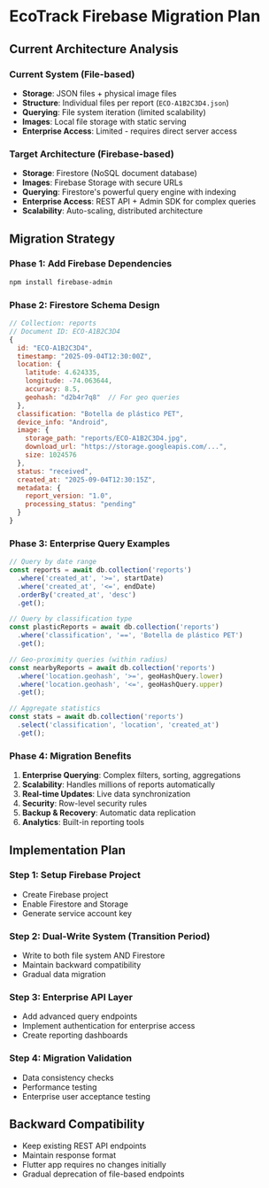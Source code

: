 # EcoTrack Firebase Migration Plan

## Current Architecture Analysis

### Current System (File-based)
- **Storage**: JSON files + physical image files
- **Structure**: Individual files per report (`ECO-A1B2C3D4.json`)
- **Querying**: File system iteration (limited scalability)
- **Images**: Local file storage with static serving
- **Enterprise Access**: Limited - requires direct server access

### Target Architecture (Firebase-based)
- **Storage**: Firestore (NoSQL document database)
- **Images**: Firebase Storage with secure URLs
- **Querying**: Firestore's powerful query engine with indexing
- **Enterprise Access**: REST API + Admin SDK for complex queries
- **Scalability**: Auto-scaling, distributed architecture

## Migration Strategy

### Phase 1: Add Firebase Dependencies
```bash
npm install firebase-admin
```

### Phase 2: Firestore Schema Design
```javascript
// Collection: reports
// Document ID: ECO-A1B2C3D4
{
  id: "ECO-A1B2C3D4",
  timestamp: "2025-09-04T12:30:00Z",
  location: {
    latitude: 4.624335,
    longitude: -74.063644,
    accuracy: 8.5,
    geohash: "d2b4r7q8"  // For geo queries
  },
  classification: "Botella de plástico PET",
  device_info: "Android",
  image: {
    storage_path: "reports/ECO-A1B2C3D4.jpg",
    download_url: "https://storage.googleapis.com/...",
    size: 1024576
  },
  status: "received",
  created_at: "2025-09-04T12:30:15Z",
  metadata: {
    report_version: "1.0",
    processing_status: "pending"
  }
}
```

### Phase 3: Enterprise Query Examples
```javascript
// Query by date range
const reports = await db.collection('reports')
  .where('created_at', '>=', startDate)
  .where('created_at', '<=', endDate)
  .orderBy('created_at', 'desc')
  .get();

// Query by classification type
const plasticReports = await db.collection('reports')
  .where('classification', '==', 'Botella de plástico PET')
  .get();

// Geo-proximity queries (within radius)
const nearbyReports = await db.collection('reports')
  .where('location.geohash', '>=', geoHashQuery.lower)
  .where('location.geohash', '<=', geoHashQuery.upper)
  .get();

// Aggregate statistics
const stats = await db.collection('reports')
  .select('classification', 'location', 'created_at')
  .get();
```

### Phase 4: Migration Benefits
1. **Enterprise Querying**: Complex filters, sorting, aggregations
2. **Scalability**: Handles millions of reports automatically
3. **Real-time Updates**: Live data synchronization
4. **Security**: Row-level security rules
5. **Backup & Recovery**: Automatic data replication
6. **Analytics**: Built-in reporting tools

## Implementation Plan

### Step 1: Setup Firebase Project
- Create Firebase project
- Enable Firestore and Storage
- Generate service account key

### Step 2: Dual-Write System (Transition Period)
- Write to both file system AND Firestore
- Maintain backward compatibility
- Gradual data migration

### Step 3: Enterprise API Layer
- Add advanced query endpoints
- Implement authentication for enterprise access
- Create reporting dashboards

### Step 4: Migration Validation
- Data consistency checks
- Performance testing
- Enterprise user acceptance testing

## Backward Compatibility
- Keep existing REST API endpoints
- Maintain response format
- Flutter app requires no changes initially
- Gradual deprecation of file-based endpoints
